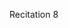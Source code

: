 
<div class="recitation">
<div class="column_date">
<p markdown="block">
Recitation  8<br>

</p>
</div>

<div class="column_recitation">
<p markdown="block">



</p>
</div>

</div>

